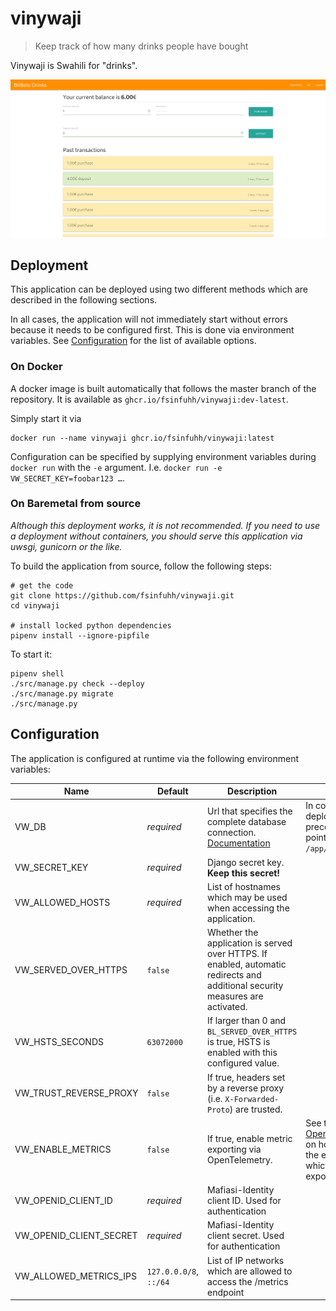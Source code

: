 # vinywaji

> Keep track of how many drinks people have bought

Vinywaji is Swahili for "drinks".

![screenshot](.screenshot.png)

## Deployment

This application can be deployed using two different methods which are described in the following sections.

In all cases, the application will not immediately start without errors because it needs to be configured first.
This is done via environment variables.
See [Configuration](#configuration) for the list of available options.

### On Docker

A docker image is built automatically that follows the master branch of the repository.
It is available as `ghcr.io/fsinfuhh/vinywaji:dev-latest`.

Simply start it via

```shell
docker run --name vinywaji ghcr.io/fsinfuhh/vinywaji:latest
```

Configuration can be specified by supplying environment variables during `docker run` with the `-e` argument.
I.e. `docker run -e VW_SECRET_KEY=foobar123 …`.

### On Baremetal from source

*Although this deployment works, it is not recommended. If you need to use a deployment without containers, you should
serve this application via uwsgi, gunicorn or the like.*

To build the application from source, follow the following steps:

```shell
# get the code
git clone https://github.com/fsinfuhh/vinywaji.git
cd vinywaji

# install locked python dependencies
pipenv install --ignore-pipfile
```

To start it:

```shell
pipenv shell
./src/manage.py check --deploy
./src/manage.py migrate
./src/manage.py
```

## Configuration

The application is configured at runtime via the following environment variables:

| Name                    | Default                | Description                                                                                                                   | Notes                                                                                                                                                                       |
|-------------------------|------------------------|-------------------------------------------------------------------------------------------------------------------------------|-----------------------------------------------------------------------------------------------------------------------------------------------------------------------------|
| VW_DB                   | *required*             | Url that specifies the complete database connection. [Documentation](https://pypi.org/project/dj-database-url/)               | In container based deployments this preconfigured to point to `/app/data/db.sqlite`                                                                                         |
| VW_SECRET_KEY           | *required*             | Django secret key. **Keep this secret!**                                                                                      |                                                                                                                                                                             |
| VW_ALLOWED_HOSTS        | *required*             | List of hostnames which may be used when accessing the application.                                                           |                                                                                                                                                                             |
| VW_SERVED_OVER_HTTPS    | `false`                | Whether the application is served over HTTPS. If enabled, automatic redirects and additional security measures are activated. |                                                                                                                                                                             |
| VW_HSTS_SECONDS         | `63072000`             | If larger than 0 and `BL_SERVED_OVER_HTTPS` is true, HSTS is enabled with this configured value.                              |                                                                                                                                                                             |
| VW_TRUST_REVERSE_PROXY  | `false`                | If true, headers set by a reverse proxy (i.e. `X-Forwarded-Proto`) are trusted.                                               |                                                                                                                                                                             |
| VW_ENABLE_METRICS       | `false`                | If true, enable metric exporting via OpenTelemetry.                                                                           | See the [Opentelemetry Docs](https://opentelemetry.io/docs/languages/sdk-configuration/otlp-exporter/) on how to configure the exporter i.e. to which collector it exports. |
| VW_OPENID_CLIENT_ID     | *required*             | Mafiasi-Identity client ID. Used for authentication                                                                           |                                                                                                                                                                             |
| VW_OPENID_CLIENT_SECRET | *required*             | Mafiasi-Identity client secret. Used for authentication                                                                       |                                                                                                                                                                             |
| VW_ALLOWED_METRICS_IPS  | `127.0.0.0/8`, `::/64` | List of IP networks which are allowed to access the /metrics endpoint                                                         |                                                                                                                                                                             |
